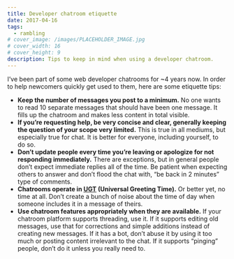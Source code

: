 ```yaml
---
title: Developer chatroom etiquette
date: 2017-04-16
tags:
  - rambling
# cover_image: /images/PLACEHOLDER_IMAGE.jpg
# cover_width: 16
# cover_height: 9
description: Tips to keep in mind when using a developer chatroom.
---
```


I’ve been part of some web developer chatrooms for ~4 years now. In order to help newcomers quickly get used to them, here are some etiquette tips:

- **Keep the number of messages you post to a minimum.** No one wants to read 10 separate messages that should have been one message. It fills up the chatroom and makes less content in total visible.
- **If you’re requesting help, be very concise and clear, generally keeping the question of your scope very limited.** This is true in all mediums, but especially true for chat. It is better for everyone, including yourself, to do so.
- **Don’t update people every time you’re leaving or apologize for not responding immediately.** There are exceptions, but in general people don’t expect immediate replies all of the time. Be patient when expecting others to answer and don’t flood the chat with, “be back in 2 minutes” type of comments.
- **Chatrooms operate in <a href="https://www.total-knowledge.com/~ilya/mips/ugt.html">UGT</a> (Universal Greeting Time).** Or better yet, no time at all. Don’t create a bunch of noise about the time of day when someone includes it in a message of theirs.
- **Use chatroom features appropriately when they are available.** If your chatroom platform supports threading, use it. If it supports editing old messages, use that for corrections and simple additions instead of creating new messages. If it has a bot, don’t abuse it by using it too much or posting content irrelevant to the chat. If it supports “pinging” people, don’t do it unless you really need to.
